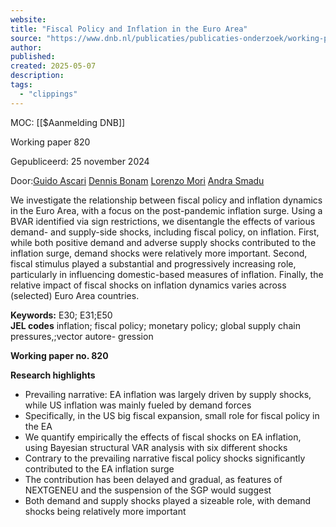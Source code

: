 ```yaml
---
website:
title: "Fiscal Policy and Inflation in the Euro Area"
source: "https://www.dnb.nl/publicaties/publicaties-onderzoek/working-paper-2024/820-fiscal-policy-and-inflation-in-the-euro-area/"
author:
published:
created: 2025-05-07
description:
tags:
  - "clippings"
---
```

MOC: [[$Aanmelding DNB]]

Working paper 820

Gepubliceerd: 25 november 2024

Door:[Guido Ascari](https://www.dnb.nl/zoekresultaten/?a=R3VpZG8gQXNjYXJp) [Dennis Bonam](https://www.dnb.nl/zoekresultaten/?a=RGVubmlzIEJvbmFt) [Lorenzo Mori](https://www.dnb.nl/zoekresultaten/?a=IExvcmVuem8gTW9yaQ) [Andra Smadu](https://www.dnb.nl/zoekresultaten/?a=QW5kcmEgU21hZHU)

We investigate the relationship between fiscal policy and inflation dynamics in the Euro Area, with a focus on the post-pandemic inflation surge. Using a BVAR identified via sign restrictions, we disentangle the effects of various demand- and supply-side shocks, including fiscal policy, on inflation. First, while both positive demand and adverse supply shocks contributed to the inflation surge, demand shocks were relatively more important. Second, fiscal stimulus played a substantial and progressively increasing role, particularly in influencing domestic-based measures of inflation. Finally, the relative impact of fiscal shocks on inflation dynamics varies across (selected) Euro Area countries.

**Keywords:** E30; E31;E50  
**JEL codes** inflation; fiscal policy; monetary policy; global supply chain pressures,;vector autore- gression  
  
**Working paper no. 820**

**Research highlights**

- Prevailing narrative: EA inflation was largely driven by supply shocks, while US inflation was mainly fueled by demand forces
- Specifically, in the US big fiscal expansion, small role for fiscal policy in the EA
- We quantify empirically the effects of fiscal shocks on EA inflation, using Bayesian structural VAR analysis with six different shocks
- Contrary to the prevailing narrative fiscal policy shocks significantly contributed to the EA inflation surge
- The contribution has been delayed and gradual, as features of NEXTGENEU and the suspension of the SGP would suggest
- Both demand and supply shocks played a sizeable role, with demand shocks being relatively more important